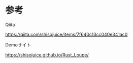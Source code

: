 # 参考

Qiita

https://qiita.com/shisojuice/items/7f640c13cc040e341ac0

Demoサイト

https://shisojuice.github.io/Rust_Loupe/

